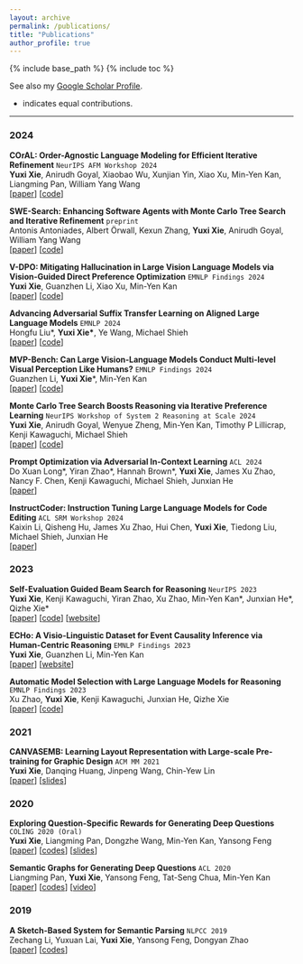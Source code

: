 ```yaml
---
layout: archive
permalink: /publications/
title: "Publications"
author_profile: true
---
```


{% include base_path %}
{% include toc %}

See also my [Google Scholar Profile](https://scholar.google.com/citations?user=LNLECx0AAAAJ&hl).
* indicates equal contributions.

---

### 2024

**COrAL: Order-Agnostic Language Modeling for Efficient Iterative Refinement** `NeurIPS AFM Workshop 2024`    
**Yuxi Xie**, Anirudh Goyal, Xiaobao Wu, Xunjian Yin, Xiao Xu, Min-Yen Kan, Liangming Pan, William Yang Wang    
[[paper](https://arxiv.org/abs/2410.09675)] [[code](https://github.com/YuxiXie/COrAL)]

**SWE-Search: Enhancing Software Agents with Monte Carlo Tree Search and Iterative Refinement** `preprint`    
Antonis Antoniades, Albert Örwall, Kexun Zhang, **Yuxi Xie**, Anirudh Goyal, William Yang Wang    
[[paper](https://arxiv.org/abs/2410.20285)] [[code](https://github.com/aorwall/moatless-tree-search)]

**V-DPO: Mitigating Hallucination in Large Vision Language Models via Vision-Guided Direct Preference Optimization** `EMNLP Findings 2024`    
**Yuxi Xie**, Guanzhen Li, Xiao Xu, Min-Yen Kan    
[[paper](https://arxiv.org/pdf/2411.02712v1)] [[code](https://github.com/YuxiXie/V-DPO)]

**Advancing Adversarial Suffix Transfer Learning on Aligned Large Language Models** `EMNLP 2024`    
Hongfu Liu\*, **Yuxi Xie\***, Ye Wang, Michael Shieh    
[[paper](https://www.arxiv.org/abs/2408.14866)] [[code](https://github.com/Waffle-Liu/DeGCG)]

**MVP-Bench: Can Large Vision-Language Models Conduct Multi-level Visual Perception Like Humans?** `EMNLP Findings 2024`    
Guanzhen Li, **Yuxi Xie***, Min-Yen Kan    
[[paper](https://arxiv.org/abs/2410.04345)] [[code](https://github.com/GuanzhenLi/MVP-Bench)]

**Monte Carlo Tree Search Boosts Reasoning via Iterative Preference Learning** `NeurIPS Workshop of System 2 Reasoning at Scale 2024`    
**Yuxi Xie**, Anirudh Goyal, Wenyue Zheng, Min-Yen Kan, Timothy P Lillicrap, Kenji Kawaguchi, Michael Shieh    
[[paper](https://arxiv.org/abs/2405.00451)] [[code](https://github.com/YuxiXie/MCTS-DPO)]

**Prompt Optimization via Adversarial In-Context Learning** `ACL 2024`    
Do Xuan Long\*, Yiran Zhao\*, Hannah Brown\*, **Yuxi Xie**, James Xu Zhao, Nancy F. Chen, Kenji Kawaguchi, Michael Shieh, Junxian He    
[[paper](https://openreview.net/forum?id=Uwog84Xnlr)]

**InstructCoder: Instruction Tuning Large Language Models for Code Editing** `ACL SRM Workshop 2024`    
Kaixin Li, Qisheng Hu, James Xu Zhao, Hui Chen, **Yuxi Xie**, Tiedong Liu, Michael Shieh, Junxian He    
[[paper](https://arxiv.org/abs/2310.20329)]

### 2023
**Self-Evaluation Guided Beam Search for Reasoning** `NeurIPS 2023`    
**Yuxi Xie**, Kenji Kawaguchi, Yiran Zhao, Xu Zhao, Min-Yen Kan\*, Junxian He\*, Qizhe Xie\*  
[[paper](https://arxiv.org/abs/2305.00633)] [[code](https://github.com/YuxiXie/SelfEval-Guided-Decoding)] [[website](https://guideddecoding.github.io/)]

**ECHo: A Visio-Linguistic Dataset for Event Causality Inference via Human-Centric Reasoning** `EMNLP Findings 2023`    
**Yuxi Xie**, Guanzhen Li, Min-Yen Kan  
[[paper](https://arxiv.org/abs/2305.14740)] [[website](https://github.com/YuxiXie/ECHo)]

**Automatic Model Selection with Large Language Models for Reasoning** `EMNLP Findings 2023`  
Xu Zhao, **Yuxi Xie**, Kenji Kawaguchi, Junxian He, Qizhe Xie  
[[paper](https://arxiv.org/abs/2305.14333)] [[code](https://github.com/xuzhao0/model-selection-reasoning)]

### 2021
**CANVASEMB: Learning Layout Representation with Large-scale Pre-training for Graphic Design** `ACM MM 2021`    
**Yuxi Xie**, Danqing Huang, Jinpeng Wang, Chin-Yew Lin   
[[paper](https://dl.acm.org/doi/10.1145/3474085.3475541)] [[slides](https://docs.google.com/presentation/d/1JxozAgOTkF3cqHXK7r34ihlTy-nvxwIfXtCSZs9mz7U/edit?usp=sharing)]

### 2020
**Exploring Question-Specific Rewards for Generating Deep Questions** `COLING 2020 (Oral)`   
**Yuxi Xie**, Liangming Pan, Dongzhe Wang, Min-Yen Kan, Yansong Feng    
[[paper](https://aclanthology.org/2020.coling-main.228.pdf)] [[codes](https://github.com/YuxiXie/RL-for-Question-Generation)] [[slides](https://github.com/YuxiXie/RL-for-Question-Generation/blob/main/doc/%E3%80%90SLIDES%E3%80%91Exploring%20Question-Specific%20Rewards%20for%20Generating%20Deep%20Questions.pdf)]      

**Semantic Graphs for Generating Deep Questions**  `ACL 2020`     
Liangming Pan, **Yuxi Xie**, Yansong Feng, Tat-Seng Chua, Min-Yen Kan   
[[paper](https://aclanthology.org/2020.acl-main.135.pdf)] [[codes](https://github.com/YuxiXie/SG-Deep-Question-Generation)] [[video](http://slideslive.com/38929018)]       


### 2019
**A Sketch-Based System for Semantic Parsing** `NLPCC 2019`   
Zechang Li, Yuxuan Lai, **Yuxi Xie**, Yansong Feng, Dongyan Zhao    
[[paper](https://arxiv.org/pdf/1909.00574.pdf)] [[codes](https://github.com/zechagl/NLPCC2019-Semantic-Parsing)]       
